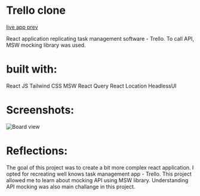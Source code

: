 ﻿# Trello clone

[live app prev](https://mccowsky.github.io/Trello-clone-v2/)

React application replicating task management software - Trello. To call API, MSW mocking library was used.

# built with:

React JS
Tailwind CSS
MSW
React Query
React Location
HeadlessUI

# Screenshots:

![Board view](https://i.imgur.com/DWSLww6.png)

# Reflections:

The goal of this project was to create a bit more complex react application. I opted for recreating well knows task management app - Trello.
This project allowed me to learn about mocking API using MSW library. Understanding API mocking was also main challange in this project.
